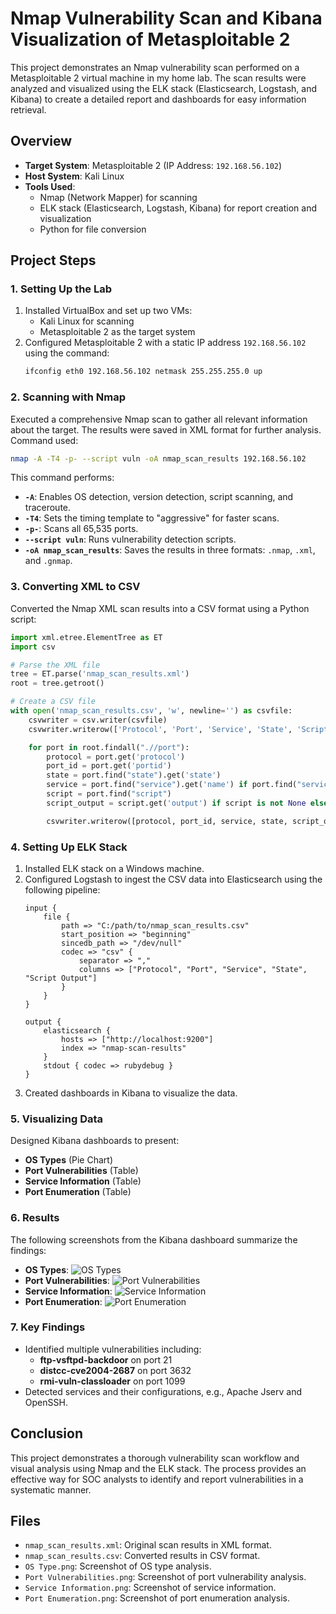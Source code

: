 # Nmap Vulnerability Scan and Kibana Visualization of Metasploitable 2

This project demonstrates an Nmap vulnerability scan performed on a Metasploitable 2 virtual machine in my home lab. The scan results were analyzed and visualized using the ELK stack (Elasticsearch, Logstash, and Kibana) to create a detailed report and dashboards for easy information retrieval.

## Overview

- **Target System**: Metasploitable 2 (IP Address: `192.168.56.102`)
- **Host System**: Kali Linux
- **Tools Used**:
  - Nmap (Network Mapper) for scanning
  - ELK stack (Elasticsearch, Logstash, Kibana) for report creation and visualization
  - Python for file conversion

## Project Steps

### 1. Setting Up the Lab

1. Installed VirtualBox and set up two VMs:
   - Kali Linux for scanning
   - Metasploitable 2 as the target system
2. Configured Metasploitable 2 with a static IP address `192.168.56.102` using the command:
   ```bash
   ifconfig eth0 192.168.56.102 netmask 255.255.255.0 up
   ```

### 2. Scanning with Nmap

Executed a comprehensive Nmap scan to gather all relevant information about the target. The results were saved in XML format for further analysis. Command used:
```bash
nmap -A -T4 -p- --script vuln -oA nmap_scan_results 192.168.56.102
```
This command performs:
- **`-A`**: Enables OS detection, version detection, script scanning, and traceroute.
- **`-T4`**: Sets the timing template to "aggressive" for faster scans.
- **`-p-`**: Scans all 65,535 ports.
- **`--script vuln`**: Runs vulnerability detection scripts.
- **`-oA nmap_scan_results`**: Saves the results in three formats: `.nmap`, `.xml`, and `.gnmap`.

### 3. Converting XML to CSV

Converted the Nmap XML scan results into a CSV format using a Python script:
```python
import xml.etree.ElementTree as ET
import csv

# Parse the XML file
tree = ET.parse('nmap_scan_results.xml')
root = tree.getroot()

# Create a CSV file
with open('nmap_scan_results.csv', 'w', newline='') as csvfile:
    csvwriter = csv.writer(csvfile)
    csvwriter.writerow(['Protocol', 'Port', 'Service', 'State', 'Script Output'])

    for port in root.findall(".//port"):
        protocol = port.get('protocol')
        port_id = port.get('portid')
        state = port.find("state").get('state')
        service = port.find("service").get('name') if port.find("service") is not None else 'Unknown'
        script = port.find("script")
        script_output = script.get('output') if script is not None else 'N/A'

        csvwriter.writerow([protocol, port_id, service, state, script_output])
```

### 4. Setting Up ELK Stack

1. Installed ELK stack on a Windows machine.
2. Configured Logstash to ingest the CSV data into Elasticsearch using the following pipeline:
   ```
   input {
       file {
           path => "C:/path/to/nmap_scan_results.csv"
           start_position => "beginning"
           sincedb_path => "/dev/null"
           codec => "csv" {
               separator => ","
               columns => ["Protocol", "Port", "Service", "State", "Script Output"]
           }
       }
   }

   output {
       elasticsearch {
           hosts => ["http://localhost:9200"]
           index => "nmap-scan-results"
       }
       stdout { codec => rubydebug }
   }
   ```
3. Created dashboards in Kibana to visualize the data.

### 5. Visualizing Data

Designed Kibana dashboards to present:
- **OS Types** (Pie Chart)
- **Port Vulnerabilities** (Table)
- **Service Information** (Table)
- **Port Enumeration** (Table)

### 6. Results

The following screenshots from the Kibana dashboard summarize the findings:

- **OS Types**:
  ![OS Types](Project%20Screenshots%20from%20Kibana%20dashboard/OS%20Type.png)
- **Port Vulnerabilities**:
  ![Port Vulnerabilities](Project%20Screenshots%20from%20Kibana%20dashboard/Port%20Vulnerabilities.png)
- **Service Information**:
  ![Service Information](Project%20Screenshots%20from%20Kibana%20dashboard/Service%20information.png)
- **Port Enumeration**:
  ![Port Enumeration](Project%20Screenshots%20from%20Kibana%20dashboard/Port%20enumeration.png)

### 7. Key Findings

- Identified multiple vulnerabilities including:
  - **ftp-vsftpd-backdoor** on port 21
  - **distcc-cve2004-2687** on port 3632
  - **rmi-vuln-classloader** on port 1099
- Detected services and their configurations, e.g., Apache Jserv and OpenSSH.

## Conclusion

This project demonstrates a thorough vulnerability scan workflow and visual analysis using Nmap and the ELK stack. The process provides an effective way for SOC analysts to identify and report vulnerabilities in a systematic manner.

## Files

- `nmap_scan_results.xml`: Original scan results in XML format.
- `nmap_scan_results.csv`: Converted results in CSV format.
- `OS Type.png`: Screenshot of OS type analysis.
- `Port Vulnerabilities.png`: Screenshot of port vulnerability analysis.
- `Service Information.png`: Screenshot of service information.
- `Port Enumeration.png`: Screenshot of port enumeration analysis.
